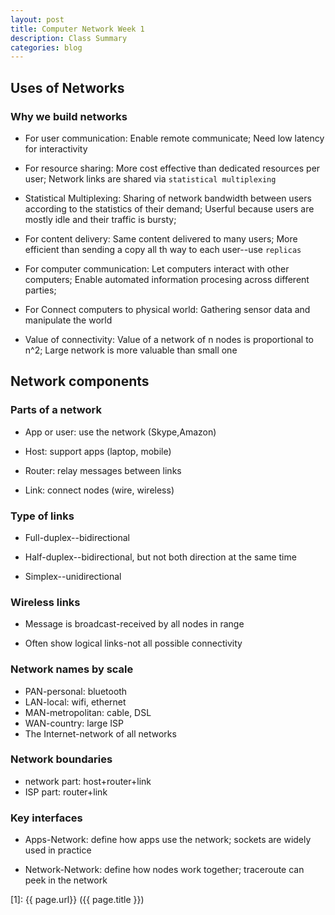 ```yaml
---
layout: post
title: Computer Network Week 1
description: Class Summary
categories: blog
---
```


## Uses of Networks

### Why we build networks

* For user communication: 
Enable remote communicate;
Need low latency for interactivity

* For resource sharing:
More cost effective than dedicated resources per user;
Network links are shared via `statistical multiplexing`

* Statistical Multiplexing:
Sharing of network bandwidth between users according to the statistics of their demand;
Userful because users are mostly idle and their traffic is bursty;

* For content delivery:
Same content delivered to many users;
More efficient than sending a copy all th way to each user--use `replicas`

* For computer communication:
Let computers interact with other computers;
Enable automated information procesing across different parties;

* For Connect computers to physical world:
Gathering sensor data and manipulate the world

* Value of connectivity:
Value of a network of n nodes is proportional to n^2;
Large network is more valuable than small one



## Network components

### Parts of a network

* App or user: use the network (Skype,Amazon)

* Host: support apps (laptop, mobile)

* Router: relay messages between links

* Link: connect nodes (wire, wireless)

### Type of links

* Full-duplex--bidirectional

* Half-duplex--bidirectional, but not both direction at the same time

* Simplex--unidirectional

### Wireless links

* Message is broadcast-received by all nodes in range

* Often show logical links-not all possible connectivity

### Network names by scale

* PAN-personal: bluetooth
* LAN-local: wifi, ethernet
* MAN-metropolitan: cable, DSL
* WAN-country: large ISP
* The Internet-network of all networks

### Network boundaries

* network part: host+router+link
* ISP part: router+link

### Key interfaces
* Apps-Network: define how apps use the network; sockets are widely used in practice

* Network-Network: define how nodes work together; 
traceroute can peek in the network



[startupjing]:    http://startupjing.github.io  "startupjing"
[1]:    {{ page.url}}  ({{ page.title }})





